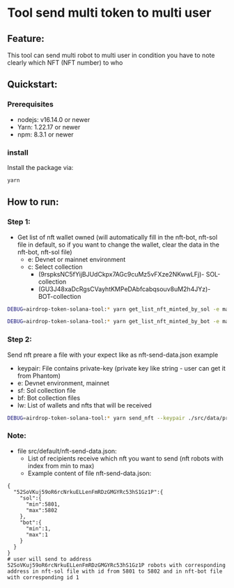 # Tool send multi token to multi user

## Feature:

This tool can send multi robot to multi user in condition you have to note clearly which NFT (NFT number) to who

## Quickstart:

### Prerequisites

  - nodejs: v16.14.0 or newer
  - Yarn: 1.22.17 or newer
  - npm: 8.3.1 or newer

### install
  Install the package via:

```sh
yarn
```

## How to run:

### Step 1:

- Get list of nft wallet owned (will automatically fill in the nft-bot, nft-sol file in default, so if you want to change the wallet, clear the data in the nft-bot, nft-sol file)
  - e: Devnet or mainnet environment
  - c: Select collection
    - (9rspksNC5fYijBJUdCkpx7AGc9cuMz5vFXze2NKwwLFj)- SOL-collection
    - (GU3J48xaDcRgsCVayhtKMPeDAbfcabqsouv8uM2h4JYz)- BOT-collection

```sh
DEBUG=airdrop-token-solana-tool:* yarn get_list_nft_minted_by_sol -e mainnet-beta -c 9rspksNC5fYijBJUdCkpx7AGc9cuMz5vFXze2NKwwLFj

DEBUG=airdrop-token-solana-tool:* yarn get_list_nft_minted_by_bot -e mainnet-beta -c GU3J48xaDcRgsCVayhtKMPeDAbfcabqsouv8uM2h4JYz
```

### Step 2: 

Send nft preare a file with your expect like as nft-send-data.json example
- keypair: File contains private-key (private key like string - user can get it from Phantom)
- e: Devnet environment, mainnet
- sf: Sol collection file
- bf: Bot collection files
- lw: List of wallets and nfts that will be received

```sh
DEBUG=airdrop-token-solana-tool:* yarn send_nft --keypair ./src/data/private-key -e mainnet-beta -sf nft-sol -bf nft-bot -lw nft-send-data.json
```

### Note:
- file src/default/nft-send-data.json:
  - List of recipients receive which nft you want to send (nft robots with index from min to max)
  - Example content of file nft-send-data.json:
```angular2html
{
  "52SoVKuj59oR6rcNrkuELLenFmRDzGMGYRc53hS1Gz1P":{
    "sol":{
      "min":5801,
      "max":5802
    },
    "bot":{
      "min":1,
      "max":1
    }
  }
}
# user will send to address 52SoVKuj59oR6rcNrkuELLenFmRDzGMGYRc53hS1Gz1P robots with corresponding address in nft-sol file with id from 5801 to 5802 and in nft-bot file with corresponding id 1
```